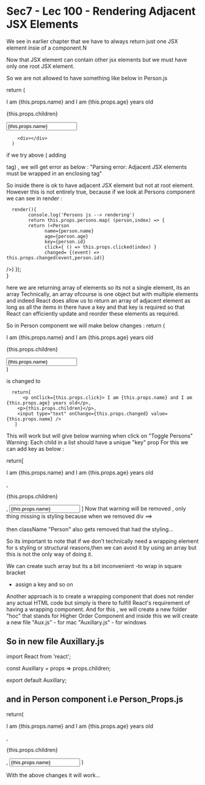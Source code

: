 Sec7 - Lec 100 - Rendering Adjacent JSX Elements
=================================================

We see in earlier chapter that we have to always return just one JSX element insie of a component.N

Now that JSX element can contain other jsx elements but we must have only one root JSX element.

So we are not allowed to have something like below in Person.js

 return (  
        <div className={classes.Person}>
          <p onClick={this.props.click}> I am {this.props.name} and I am {this.props.age} years old</p>
        <p>{this.props.children}</p>
        <input type="text" onChange={this.props.changed} value={this.props.name} />
        </div>

        <div></div>
      )
if we try above ( adding<div> tag) , we will get error as below :
"Parsing error: Adjacent JSX elements must be wrapped in an enclosing tag"

 So inside there is ok to have adjacent JSX element but not at  root element.
However this is not entirely true, because if we look at Persons component
we can see in render :

      render(){
            console.log('Persons js --> rendering')
            return this.props.persons.map( (person,index) => {
            return (<Person
                  name={person.name} 
                  age={person.age}
                  key={person.id}
                  click={ () => this.props.clicked(index) } 
                  changed= {(event) => this.props.changed(event,person.id)}
  />)
      });   
      }

here we are returning array of elements so its not a single element, its an array
Technically, an array ofcourse is one object but with multiple elements and indeed React does allow us 
to return an array of adjacent element as long as all the items in there have a key and that key is
required so that React can efficiently update and reorder these elements as required.

So in Person component we will make below changes :
return (  
        <div className={classes.Person}>
          <p onClick={this.props.click}> I am {this.props.name} and I am {this.props.age} years old</p>
        <p>{this.props.children}</p>
        <input type="text" onChange={this.props.changed} value={this.props.name} />
        </div>
      )
      

is changed to 
    
      return[
          <p onClick={this.props.click}> I am {this.props.name} and I am {this.props.age} years old</p>,
        <p>{this.props.children}</p>,
        <input type="text" onChange={this.props.changed} value={this.props.name} />
       ]
This will work but will give below warning when click on "Toggle Persons"    
Warning: Each child in a list should have a unique "key" prop
For this we can add key as below :

  return[
          <p key="i1" onClick={this.props.click}> I am {this.props.name} and I am {this.props.age} years old</p>,
        <p key="i2" >{this.props.children}</p>,
        <input key="i3" type="text" onChange={this.props.changed} value={this.props.name} />
       ]
Now that warning will be removed , only thing missing is styling because when we 
removed div ==> <div className={classes.Person}>    
then className "Person" also gets removed that had the styling...

So its important to note that if we don't technically need a wrapping element for s styling or structural reasons,then we can avoid it by using an array but this is not the only way of doing it.

We can create such array but its a bit inconvenient 
-to wrap in square bracket
- assign a key
 and so on 

 Another approach is to create a  wrapping component that does not render any actual HTML code but simply is there to fulfill React's requirement of having a wrapping component. And for this , we will create a new folder
 "hoc" that stands for Higher Order Component and inside this we will create a new file
 "Aux.js" - for mac
 "Auxillary.js" - for windows

So in new file Auxillary.js
----------------------------

import React from 'react';

const Auxillary = props => props.children;

export default Auxillary;



and  in Person component i.e Person_Props.js
--------------------------------------------
return(
      <Auxillary>
          <p key="i1" onClick={this.props.click}> I am {this.props.name} and I am {this.props.age} years old</p>,
        <p key="i2" >{this.props.children}</p>,
        <input key="i3" type="text" onChange={this.props.changed} value={this.props.name} />
        </Auxillary>
      )

With the above changes it will work...


